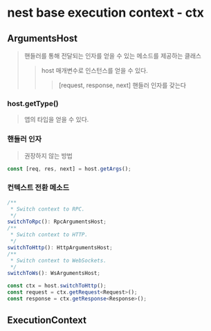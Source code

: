 # nest base execution context - ctx

## ArgumentsHost

> 핸들러를 통해 전달되는 인자를 얻을 수 있는 메소드를 제공하는 클래스
>
> > host 매개변수로 인스턴스를 얻을 수 있다.
> >
> > > [request, response, next] 핸들러 인자를 갖는다

### host.getType()

> 앱의 타입을 얻을 수 있다.

### 핸들러 인자

> 권장하지 않는 방법

```ts
const [req, res, next] = host.getArgs();
```

### 컨텍스트 전환 메소드

```ts
/**
 * Switch context to RPC.
 */
switchToRpc(): RpcArgumentsHost;
/**
 * Switch context to HTTP.
 */
switchToHttp(): HttpArgumentsHost;
/**
 * Switch context to WebSockets.
 */
switchToWs(): WsArgumentsHost;

const ctx = host.switchToHttp();
const request = ctx.getRequest<Request>();
const response = ctx.getResponse<Response>();
```

## ExecutionContext

